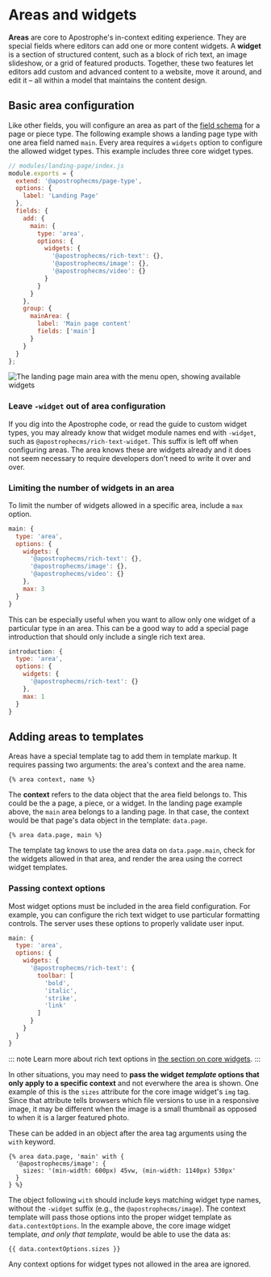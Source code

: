 # Areas and widgets

**Areas** are core to Apostrophe's in-context editing experience. They are special fields where editors can add one or more content widgets. A **widget** is a section of structured content, such as a block of rich text, an image slideshow, or a grid of featured products. Together, these two features let editors add custom and advanced content to a website, move it around, and edit it &ndash; all within a model that maintains the content design.

## Basic area configuration

Like other fields, you will configure an area as part of the [field schema](/guide/content-schema.md) for a page or piece type. The following example shows a landing page type with one area field named `main`. Every area requires a `widgets` option to configure the allowed widget types. This example includes three core widget types.

```js
// modules/landing-page/index.js
module.exports = {
  extend: '@apostrophecms/page-type',
  options: {
    label: 'Landing Page'
  },
  fields: {
    add: {
      main: {
        type: 'area',
        options: {
          widgets: {
            '@apostrophecms/rich-text': {},
            '@apostrophecms/image': {},
            '@apostrophecms/video': {}
          }
        }
      }
    },
    group: {
      mainArea: {
        label: 'Main page content'
        fields: ['main']
      }
    }
  }
};
```

![The landing page main area with the menu open, showing available widgets](/images/area-in-context.jpg)

### Leave `-widget` out of area configuration

If you dig into the Apostrophe code, or read the guide to custom widget types, you may already know that widget module names end with `-widget`, such as `@apostrophecms/rich-text-widget`. This suffix is left off when configuring areas. The area knows these are widgets already and it does not seem necessary to require developers don't need to write it over and over.

### Limiting the number of widgets in an area

To limit the number of widgets allowed in a specific area, include a `max` option.

```javascript
main: {
  type: 'area',
  options: {
    widgets: {
      '@apostrophecms/rich-text': {},
      '@apostrophecms/image': {},
      '@apostrophecms/video': {}
    },
    max: 3
  }
}
```

This can be especially useful when you want to allow only one widget of a particular type in an area. This can be a good way to add a special page introduction that should only include a single rich text area.

```javascript
introduction: {
  type: 'area',
  options: {
    widgets: {
      '@apostrophecms/rich-text': {}
    },
    max: 1
  }
}
```

## Adding areas to templates

Areas have a special template tag to add them in template markup. It requires passing two arguments: the area's context and the area name.

```django
{% area context, name %}
```

The **context** refers to the data object that the area field belongs to. This could be the a page, a piece, or a widget. In the landing page example above, the `main` area belongs to a landing page. In that case, the context would be that page's data object in the template: `data.page`.

```django
{% area data.page, main %}
```

The template tag knows to use the area data on `data.page.main`, check for the widgets allowed in that area, and render the area using the correct widget templates.

### Passing context options

Most widget options must be included in the area field configuration. For example, you can configure the rich text widget to use particular formatting controls. The server uses these options to properly validate user input.

```javascript
main: {
  type: 'area',
  options: {
    widgets: {
      '@apostrophecms/rich-text': {
        toolbar: [
          'bold',
          'italic',
          'strike',
          'link'
        ]
      }
    }
  }
}
```

::: note
Learn more about rich text options in [the section on core widgets](/guide/areas-and-widgets/core-widgets.md).
:::

In other situations, you may need to **pass the widget *template* options that only apply to a specific context** and not everwhere the area is shown. One example of this is the `sizes` attribute for the core image widget's `img` tag. Since that attribute tells browsers which file versions to use in a responsive image, it may be different when the image is a small thumbnail as opposed to when it is a larger featured photo.

These can be added in an object after the area tag arguments using the `with` keyword.

```django
{% area data.page, 'main' with {
  '@apostrophecms/image': {
    sizes: '(min-width: 600px) 45vw, (min-width: 1140px) 530px'
  }
} %}
```

The object following `with` should include keys matching widget type names, without the `-widget` suffix (e.g., the `@apostrophecms/image`). The context template will pass those options into the proper widget template as `data.contextOptions`. In the example above, the core image widget template, *and only that template*, would be able to use the data as:

```django
{{ data.contextOptions.sizes }}
```

Any context options for widget types not allowed in the area are ignored.

